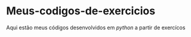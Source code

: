 # Meus-codigos-de-exercicios
 Aqui estão meus códigos desenvolvidos em  *python* a partir de exercícos
